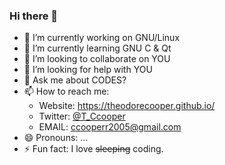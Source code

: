 ### Hi there 👋

* 🔭 I’m currently working on GNU/Linux    
* 🌱 I’m currently learning GNU C & Qt   
* 👯 I’m looking to collaborate on YOU  
* 🤔 I’m looking for help with YOU  
* 💬 Ask me about CODES?  
* 📫 How to reach me:  
  * Website: https://theodorecooper.github.io/  
  * Twitter: [@T_Ccooper](https://twitter.com/T_Ccooper/)   
  * EMAIL: ccooperr2005@gmail.com  
* 😄 Pronouns: ...  
* ⚡ Fun fact: I love ~~sleeping~~ coding.  

